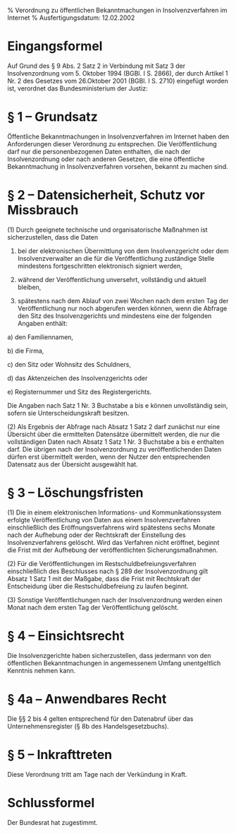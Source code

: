 % Verordnung zu öffentlichen Bekanntmachungen in Insolvenzverfahren im Internet
% Ausfertigungsdatum: 12.02.2002
 
# Eingangsformel

Auf Grund des § 9 Abs. 2 Satz 2 in Verbindung mit Satz 3 der Insolvenzordnung vom 5. Oktober 1994 (BGBl. I S. 2866), der durch Artikel 1 Nr. 2 des Gesetzes vom 26.Oktober 2001 (BGBl. I S. 2710) eingefügt worden ist, verordnet das Bundesministerium der Justiz:

# § 1 – Grundsatz

Öffentliche Bekanntmachungen in Insolvenzverfahren im Internet haben den Anforderungen dieser Verordnung zu entsprechen. Die Veröffentlichung darf nur die personenbezogenen Daten enthalten, die nach der Insolvenzordnung oder nach anderen Gesetzen, die eine öffentliche Bekanntmachung in Insolvenzverfahren vorsehen, bekannt zu machen sind.

# § 2 – Datensicherheit, Schutz vor Missbrauch

(1) Durch geeignete technische und organisatorische Maßnahmen ist sicherzustellen, dass die Daten

1. bei der elektronischen Übermittlung von dem Insolvenzgericht oder dem Insolvenzverwalter an die für die Veröffentlichung zuständige Stelle mindestens fortgeschritten elektronisch signiert werden,

2. während der Veröffentlichung unversehrt, vollständig und aktuell bleiben,

3. spätestens nach dem Ablauf von zwei Wochen nach dem ersten Tag der Veröffentlichung nur noch abgerufen werden können, wenn die Abfrage den Sitz des Insolvenzgerichts und mindestens eine der folgenden Angaben enthält:

a) den Familiennamen,

b) die Firma,

c) den Sitz oder Wohnsitz des Schuldners,

d) das Aktenzeichen des Insolvenzgerichts oder

e) Registernummer und Sitz des Registergerichts.

Die Angaben nach Satz 1 Nr. 3 Buchstabe a bis e können unvollständig sein, sofern sie Unterscheidungskraft besitzen.

(2) Als Ergebnis der Abfrage nach Absatz 1 Satz 2 darf zunächst nur eine Übersicht über die ermittelten Datensätze übermittelt werden, die nur die vollständigen Daten nach Absatz 1 Satz 1 Nr. 3 Buchstabe a bis e enthalten darf. Die übrigen nach der Insolvenzordnung zu veröffentlichenden Daten dürfen erst übermittelt werden, wenn der Nutzer den entsprechenden Datensatz aus der Übersicht ausgewählt hat.

# § 3 – Löschungsfristen

(1) Die in einem elektronischen Informations- und Kommunikationssystem erfolgte Veröffentlichung von Daten aus einem Insolvenzverfahren einschließlich des Eröffnungsverfahrens wird spätestens sechs Monate nach der Aufhebung oder der Rechtskraft der Einstellung des Insolvenzverfahrens gelöscht. Wird das Verfahren nicht eröffnet, beginnt die Frist mit der Aufhebung der veröffentlichten Sicherungsmaßnahmen.

(2) Für die Veröffentlichungen im Restschuldbefreiungsverfahren einschließlich des Beschlusses nach § 289 der Insolvenzordnung gilt Absatz 1 Satz 1 mit der Maßgabe, dass die Frist mit Rechtskraft der Entscheidung über die Restschuldbefreiung zu laufen beginnt.

(3) Sonstige Veröffentlichungen nach der Insolvenzordnung werden einen Monat nach dem ersten Tag der Veröffentlichung gelöscht.

# § 4 – Einsichtsrecht

Die Insolvenzgerichte haben sicherzustellen, dass jedermann von den öffentlichen Bekanntmachungen in angemessenem Umfang unentgeltlich Kenntnis nehmen kann.

# § 4a – Anwendbares Recht

Die §§ 2 bis 4 gelten entsprechend für den Datenabruf über das Unternehmensregister (§ 8b des Handelsgesetzbuchs).

# § 5 – Inkrafttreten

Diese Verordnung tritt am Tage nach der Verkündung in Kraft.

# Schlussformel

Der Bundesrat hat zugestimmt.

